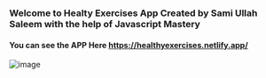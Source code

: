 ### Welcome to Healty Exercises App Created by Sami Ullah Saleem with the help of Javascript Mastery
#### You can see the APP Here https://healthyexercises.netlify.app/
![image](https://user-images.githubusercontent.com/54318487/175659457-aba08342-f2fe-4dbb-8f55-c303719f8b42.png)
